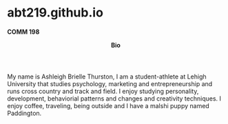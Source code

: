 # abt219.github.io
<strong>COMM 198</strong>
<header><strong>Bio</strong></header>
<p>My name is Ashleigh Brielle Thurston, I am a student-athlete at Lehigh University that studies psychology, marketing and entrepreneurship and runs cross country and track and field. I enjoy studying personality, development, behaviorial patterns and changes and creativity techniques. I enjoy coffee, traveling, being outside and I have a malshi puppy named Paddington.</p>

<a href="https://www.linkedin.com/in/ashleigh-thurston">
